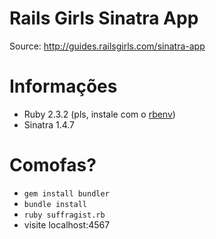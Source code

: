 # Rails Girls Sinatra App

Source: http://guides.railsgirls.com/sinatra-app

# Informações

- Ruby 2.3.2 (pls, instale com o [rbenv](https://github.com/rbenv/rbenv#installation))
- Sinatra 1.4.7

# Comofas?

- ```gem install bundler```
- ```bundle install```
- ```ruby suffragist.rb```
- visite localhost:4567
